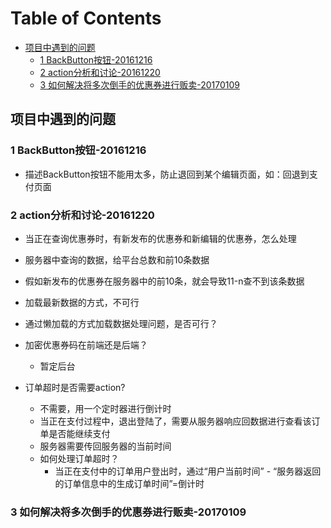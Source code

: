 [TOC]:#

# Table of Contents
- [项目中遇到的问题](#项目中遇到的问题)
    - [1 BackButton按钮-20161216](#1-backbutton按钮-20161216)
    - [2 action分析和讨论-20161220](#2-action分析和讨论-20161220)
    - [3 如何解决将多次倒手的优惠券进行贩卖-20170109](#3-如何解决将多次倒手的优惠券进行贩卖-20170109)


## 项目中遇到的问题

### 1 BackButton按钮-20161216
- 描述BackButton按钮不能用太多，防止退回到某个编辑页面，如：回退到支付页面  

### 2 action分析和讨论-20161220
- 当正在查询优惠券时，有新发布的优惠券和新编辑的优惠券，怎么处理
 - 服务器中查询的数据，给平台总数和前10条数据
 - 假如新发布的优惠券在服务器中的前10条，就会导致11-n查不到该条数据
 - 加载最新数据的方式，不可行
 - 通过懒加载的方式加载数据处理问题，是否可行？

- 加密优惠券码在前端还是后端？
  - 暂定后台
  
- 订单超时是否需要action?
  - 不需要，用一个定时器进行倒计时
  - 当正在支付过程中，退出登陆了，需要从服务器响应回数据进行查看该订单是否能继续支付
  - 服务器需要传回服务器的当前时间
  - 如何处理订单超时？
    - 当正在支付中的订单用户登出时，通过“用户当前时间” - “服务器返回的订单信息中的生成订单时间”=倒计时

### 3 如何解决将多次倒手的优惠券进行贩卖-20170109    



